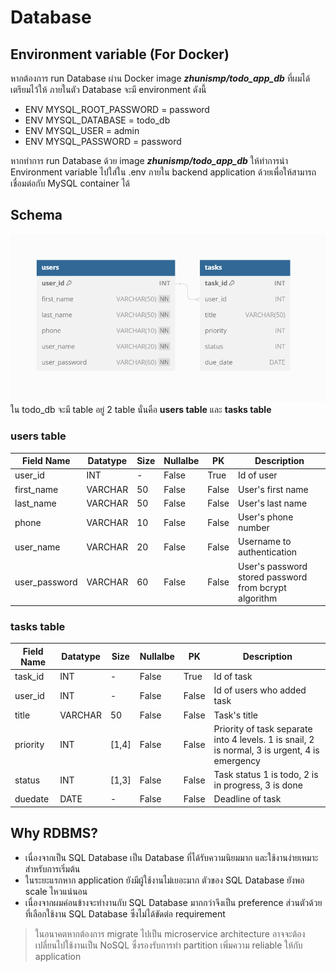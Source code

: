 # Database
## Environment variable (For Docker)
หากต้องการ run Database ผ่าน Docker image ***zhunismp/todo_app_db*** ที่ผมได้เตรียมไว้ให้ ภายในตัว Database จะมี environment ดังนี้
- ENV MYSQL_ROOT_PASSWORD = password
- ENV MYSQL_DATABASE = todo_db
- ENV MYSQL_USER = admin
- ENV MYSQL_PASSWORD = password

หากทำการ run Database ด้วย image ***zhunismp/todo_app_db*** ให้ทำการนำ Environment variable ไปใส่ใน .env ภายใน backend application ด้วยเพื่อให้สามารถเชื่อมต่อกับ MySQL container ได้

## Schema
![alt text](schema.png)
ใน todo_db จะมี table อยู่ 2 table นั่นคือ **users table** และ **tasks table** 

### users table
| Field Name 	| Datatype 	| Size 	| Nullalbe 	| PK 	| Description 	|
|---	|---	|---	|---	|---	|---	|
| user_id 	| INT 	| - 	| False 	| True 	| Id of user 	|
| first_name 	| VARCHAR 	| 50 	| False 	| False 	| User's first name 	|
| last_name 	| VARCHAR 	| 50 	| False 	| False 	| User's last name  	|
| phone 	| VARCHAR 	| 10 	| False 	| False 	| User's phone number 	|
| user_name 	| VARCHAR 	| 20 	| False 	| False 	| Username to authentication 	|
| user_password 	| VARCHAR 	| 60 	| False 	| False 	| User's password stored password from bcrypt algorithm 	|

### tasks table
| Field Name 	| Datatype 	| Size  	| Nullalbe 	| PK    	| Description                                                                                   	|
|------------	|----------	|-------	|----------	|-------	|-----------------------------------------------------------------------------------------------	|
| task_id    	| INT      	| -     	| False    	| True  	| Id of task                                                                                    	|
| user_id    	| INT      	| -     	| False    	| False 	| Id of users who added task                                                                    	|
| title      	| VARCHAR  	| 50    	| False    	| False 	| Task's title                                                                                  	|
| priority   	| INT      	| [1,4] 	| False    	| False 	| Priority of task separate into 4 levels. 1 is snail, 2 is normal, 3 is urgent, 4 is emergency 	|
| status     	| INT      	| [1,3] 	| False    	| False 	| Task status 1 is todo, 2 is in progress, 3 is done                                            	|
| duedate    	| DATE     	| -     	| False    	| False 	| Deadline of task                                                                              	|
## Why RDBMS?
- เนื่องจากเป็น SQL Database เป็น Database ที่ได้รับความนิยมมาก และใช้งานง่ายเหมาะสำหรับการเริ่มต้น
- ในระยะแรกหาก application ยังมีผู้ใช้งานไม่เยอะมาก ตัวของ SQL Database ยังพอ scale ไหวแน่นอน 
- เนื่องจากผมค่อนข้างจะทำงานกับ SQL Database มากกว่าจึงเป็น preference ส่วนตัวด้วยที่เลือกใช้งาน SQL Database ซึ่งไม่ได้ขัดต่อ requirement 

> ในอนาคตหากต้องการ migrate ไปเป็น microservice architecture อาจจะต้องเปลี่ยนไปใช้งานเป็น NoSQL ซึ่งรองรับการทำ partition เพิ่มความ reliable ให้กับ application  